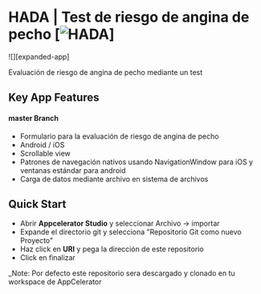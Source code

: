 HADA | Test de riesgo de angina de pecho [![HADA](http://emav.uv.es/HADA)]
=======================

![][expanded-app]

Evaluación de riesgo de angina de pecho mediante un test

Key App Features 
----------------

#### master Branch
+ Formulario para la evaluación de riesgo de angina de pecho
+ Android / iOS
+ Scrollable view
+ Patrones de navegación nativos usando NavigationWindow para iOS y ventanas estándar para android
+ Carga de datos mediante archivo en sistema de archivos

Quick Start
-----------
+ Abrir **Appcelerator Studio** y seleccionar Archivo -> importar
+ Expande el directorio git y selecciona "Repositorio Git como nuevo Proyecto"
+ Haz click en **URI** y pega la dirección de este repositorio
+ Click en finalizar

_Note: Por defecto este repositorio sera descargado y clonado en tu workspace de AppCelerator